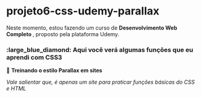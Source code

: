 # projeto6-css-udemy-parallax
Neste momento, estou fazendo um curso de <b> Desenvolvimento Web Completo </b>, proposto pela plataforma Udemy.

<h3><b> :large_blue_diamond: Aqui você verá algumas funções que eu aprendi com CSS3 </b></h3>


:small_blue_diamond: <b>Treinando o estilo Parallax em sites</b> <br>

<em>Vale salientar que, é apenas um site para praticar funções básicas do CSS e HTML</em>
